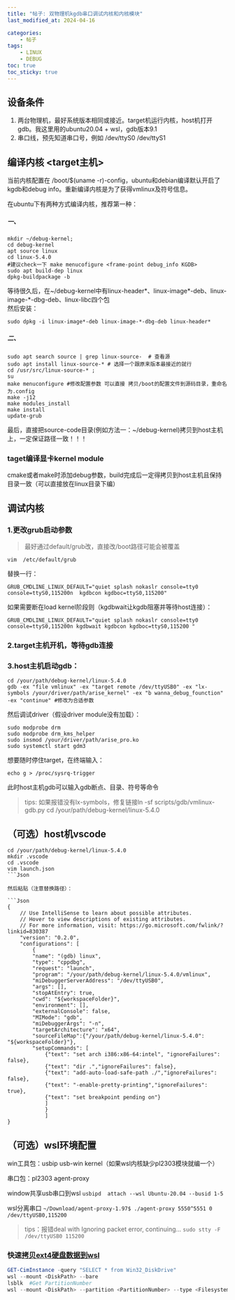 ```yaml
---
title: "帖子: 双物理机kgdb串口调试内核和内核模块"
last_modified_at: 2024-04-16

categories:
    - 帖子
tags:
    - LINUX
    - DEBUG
toc: true
toc_sticky: true
---
```




## 设备条件

1. 两台物理机，最好系统版本相同或接近。target机运行内核，host机打开gdb。我这里用的ubuntu20.04 + wsl，gdb版本9.1
2. 串口线，预先知道串口号，例如 /dev/ttyS0 /dev/ttyS1

## 编译内核 <target主机>

当前内核配置在 /boot/$(uname -r)-config，ubuntu和debian编译默认开启了kgdb和debug info。重新编译内核是为了获得vmlinux及符号信息。
   
在ubuntu下有两种方式编译内核，推荐第一种：

##### 一、

```Shell
mkdir ~/debug-kernel;
cd debug-kernel
apt source linux
cd linux-5.4.0
#建议check一下 make menucofigure <frame-point debug_info KGDB>
sudo apt build-dep linux
dpkg-buildpackage -b
```

等待很久后，在~/debug-kernel中有linux-header*、linux-image*-deb、linux-image-*-dbg-deb、linux-libc四个包  
然后安装：

```Shell
sudo dpkg -i linux-image*-deb linux-image-*-dbg-deb linux-header*
```

##### 二、

```Shell
sudo apt search source | grep linux-source-  # 查看源
sudo apt install linux-source-* # 选择一个跟原来版本最接近的就行
cd /usr/src/linux-source-* ;
su
make menuconfigure #修改配置参数 可以直接 拷贝/boot的配置文件到源码目录，重命名为.config
make -j12
make modules_install
make install
update-grub
```

最后，直接把source-code目录(例如方法一：~/debug-kernel)拷贝到host主机上，一定保证路径一致！！！

### taget编译显卡kernel module

cmake或者make时添加debug参数，build完成后一定得拷贝到host主机且保持目录一致（可以直接放在linux目录下编）

## 调试内核

### 1.更改grub启动参数

> 最好通过default/grub改，直接改/boot路径可能会被覆盖

```Shell
vim  /etc/default/grub
```

替换一行：

```Shell
GRUB_CMDLINE_LINUX_DEFAULT="quiet splash nokaslr console=tty0 console=ttyS0,115200n  kgdbcon kgdboc=ttyS0,115200"
```

如果需要断在load kernel阶段则（kgdbwait让kgdb阻塞并等待host连接）：

```Shell
GRUB_CMDLINE_LINUX_DEFAULT="quiet splash nokaslr console=tty0 console=ttyS0,115200n kgdbwait kgdbcon kgdboc=ttyS0,115200 "
```

### 2.target主机开机，等待gdb连接

### 3.host主机启动gdb：

```Shell
cd /your/path/debug-kernel/linux-5.4.0
gdb -ex "file vmlinux" -ex "target remote /dev/ttyUSB0" -ex "lx-symbols /your/driver/path/arise_kernel" -ex "b wanna_debug_founction" -ex "continue" #修改为合适参数
```

然后调试driver（假设driver module没有加载）：

```Shell
sudo modprobe drm
sudo modprobe drm_kms_helper 
sudo insmod /your/driver/path/arise_pro.ko 
sudo systemctl start gdm3 
```

想要随时停住target，在终端输入：

```Shell
echo g > /proc/sysrq-trigger 
```

此时host主机gdb可以输入gdb断点、目录、符号等命令

> tips: 如果报错没有lx-symbols，修复链接ln -sf scripts/gdb/vmlinux-gdb.py
cd /your/path/debug-kernel/linux-5.4.0


## （可选）host机vscode

```Shell
cd /your/path/debug-kernel/linux-5.4.0
mkdir .vscode
cd .vscode
vim launch.json
```Json

然后粘贴（注意替换路径）：

```Json
{
    // Use IntelliSense to learn about possible attributes.
    // Hover to view descriptions of existing attributes.
    // For more information, visit: https://go.microsoft.com/fwlink/?linkid=830387
    "version": "0.2.0",
    "configurations": [
        {
        "name": "(gdb) linux",
        "type": "cppdbg",
        "request": "launch",
        "program": "/your/path/debug-kernel/linux-5.4.0/vmlinux",
        "miDebuggerServerAddress": "/dev/ttyUSB0",
        "args": [],
        "stopAtEntry": true,
        "cwd": "${workspaceFolder}",
        "environment": [],
        "externalConsole": false,
        "MIMode": "gdb",
        "miDebuggerArgs": "-n",
        "targetArchitecture": "x64",
        "sourceFileMap":{"/your/path/debug-kernel/linux-5.4.0": "${workspaceFolder}"},
        "setupCommands": [
            {"text": "set arch i386:x86-64:intel", "ignoreFailures": false},
            {"text": "dir .","ignoreFailures": false},
            {"text": "add-auto-load-safe-path ./","ignoreFailures": false},
            {"text": "-enable-pretty-printing","ignoreFailures": true},
            {"text": "set breakpoint pending on"}
            ]
            }
            ]
}
```

## （可选）wsl环境配置

win工具包：usbip usb-win kernel（如果wsl内核缺少pl2303模块就编一个）

串口包：pl2303 agent-proxy

window共享usb串口到wsl `usbipd  attach --wsl Ubuntu-20.04 --busid 1-5`

wsl分离串口 `~/Download/agent-proxy-1.97$ ./agent-proxy 5550^5551 0 /dev/ttyUSB0,115200`

> tips：报错deal with Ignoring packet error, continuing...
> `sudo stty -F /dev/ttyUSB0 115200`

### 快速[拷贝ext4硬盘数据到wsl](https://learn.microsoft.com/zh-cn/windows/wsl/wsl2-mount-disk)

```PowerShell
GET-CimInstance -query "SELECT * from Win32_DiskDrive"
wsl --mount <DiskPath> --bare
lsblk  #Get PartitionNumber
wsl --mount <DiskPath> --partition <PartitionNumber> --type <Filesystem>
```
